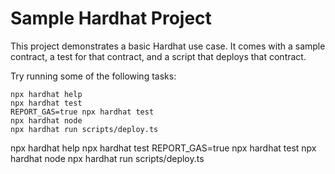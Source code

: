 # Sample Hardhat Project

This project demonstrates a basic Hardhat use case. It comes with a sample contract, a test for that contract, and a script that deploys that contract.

Try running some of the following tasks:

```shell
npx hardhat help
npx hardhat test
REPORT_GAS=true npx hardhat test
npx hardhat node
npx hardhat run scripts/deploy.ts
```
npx hardhat help
npx hardhat test
REPORT_GAS=true npx hardhat test
npx hardhat node
npx hardhat run scripts/deploy.ts
